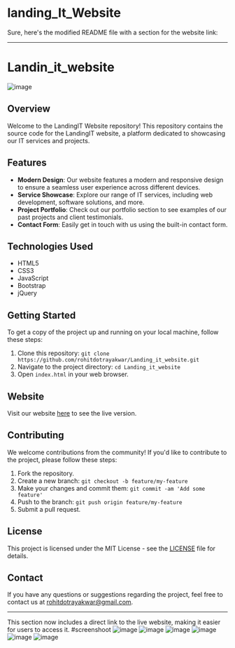 ﻿# landing_It_Website


 Sure, here's the modified README file with a section for the website link:

---

# Landin_it_website

![image](https://github.com/rohitdotrayakwar/Landing_it_website/assets/153349651/b8538335-a37f-47f8-9b0a-c21ead829451)


## Overview

Welcome to the LandingIT Website repository! This repository contains the source code for the LandingIT website, a platform dedicated to showcasing our IT services and projects.

## Features

- **Modern Design**: Our website features a modern and responsive design to ensure a seamless user experience across different devices.
- **Service Showcase**: Explore our range of IT services, including web development, software solutions, and more.
- **Project Portfolio**: Check out our portfolio section to see examples of our past projects and client testimonials.
- **Contact Form**: Easily get in touch with us using the built-in contact form.

## Technologies Used

- HTML5
- CSS3
- JavaScript
- Bootstrap
- jQuery

## Getting Started

To get a copy of the project up and running on your local machine, follow these steps:

1. Clone this repository: `git clone https://github.com/rohitdotrayakwar/Landing_it_website.git`
2. Navigate to the project directory: `cd Landing_it_website`
3. Open `index.html` in your web browser.

## Website

Visit our website [here]([https://www.landingit.com](https://rohitdotrayakwar.github.io/Landing_it_website/)) to see the live version.

## Contributing

We welcome contributions from the community! If you'd like to contribute to the project, please follow these steps:

1. Fork the repository.
2. Create a new branch: `git checkout -b feature/my-feature`
3. Make your changes and commit them: `git commit -am 'Add some feature'`
4. Push to the branch: `git push origin feature/my-feature`
5. Submit a pull request.

## License

This project is licensed under the MIT License - see the [LICENSE](LICENSE) file for details.

## Contact

If you have any questions or suggestions regarding the project, feel free to contact us at [rohitdotrayakwar@gmail.com](mailto:rohitdotrayakwar@gmail.com).

---

This section now includes a direct link to the live website, making it easier for users to access it.
#screenshoot
![image](https://github.com/rohitdotrayakwar/Landing_it_website/assets/153349651/ddf20160-e769-4f6f-8187-9b3e0ba5fcc5)
![image](https://github.com/rohitdotrayakwar/Landing_it_website/assets/153349651/5d35644e-50ad-472a-b4f2-80d307f461ad)
![image](https://github.com/rohitdotrayakwar/Landing_it_website/assets/153349651/6c251edc-decb-4524-905b-7cc4738eaa60)
![image](https://github.com/rohitdotrayakwar/Landing_it_website/assets/153349651/f6264cb3-ce86-40d2-9ed9-a386816d9503)
![image](https://github.com/rohitdotrayakwar/Landing_it_website/assets/153349651/0e80f078-219c-4872-a37e-fbdcd70b4737)
![image](https://github.com/rohitdotrayakwar/Landing_it_website/assets/153349651/a92e0b98-fa40-455c-923b-2d57d747a47b)





